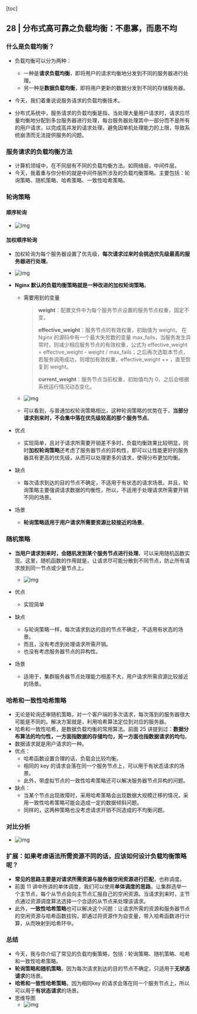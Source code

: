 [toc]

## 28 | 分布式高可靠之负载均衡：不患寡，而患不均

### 什么是负载均衡？

-   负载均衡可以分为两种：
    -   一种是**请求负载均衡**，即将用户的请求均衡地分发到不同的服务器进行处理。
    -   另一种是**数据负载均衡**，即将用户更新的数据分发到不同的存储服务器。

-   今天，我们着重说说服务请求的负载均衡技术。

-   分布式系统中，服务请求的负载均衡是指，当处理大量用户请求时，请求应尽量均衡地分配到多台服务器进行处理，每台服务器处理其中一部分而不是所有的用户请求，以完成高并发的请求处理，避免因单机处理能力的上限，导致系统崩溃而无法提供服务的问题。

### 服务请求的负载均衡方法

-   计算机领域中，在不同层有不同的负载均衡方法。如网络层，中间件层。
-   今天，我着重与你分析的就是中间件层所涉及的负载均衡策略。主要包括：轮询策略、随机策略、哈希策略、一致性哈希策略。

### 轮询策略

#### 顺序轮询

-   ![img](imgs/fcaab73150188671e7ec789041019eee.jpg)

#### 加权顺序轮询

-   加权轮询为每个服务器设置了优先级，**每次请求过来时会挑选优先级最高的服务器进行处理**。

-   ![img](imgs/8255a6acab7187c77397fecafdefd846.jpg)

-   **Nginx 默认的负载均衡策略就是一种改进的加权轮询策略**。

    -   需要用到的变量

        >   **weight**：配置文件中为每个服务节点设置的服务节点权重，固定不变。
        >
        >   **effective_weight**：服务节点的有效权重，初始值为 weight。 在 Nginx 的源码中有一个最大失败数的变量 max_fails，当服务发生异常时，则减少相应服务节点的有效权重，公式为 effective_weight = effective_weight - weight / max_fails；之后再次选取本节点，若服务调用成功，则增加有效权重，effective_weight ++ ，直至恢复到 weight。
        >
        >   **current_weight**：服务节点当前权重，初始值均为 0，之后会根据系统运行情况动态变化。

    -   ![img](imgs/e7e9d3e908bccd34fc4d5e9c9d3bcc56.jpg)

    -   可以看到，与普通加权轮询策略相比，这种轮询策略的优势在于，**当部分请求到来时，不会集中落在优先级较高的那个服务节点**。

-   优点

    -   实现简单，且对于请求所需要开销差不多时，负载均衡效果比较明显，同时**加权轮询策略**还考虑了服务器节点的异构性，即可以让性能更好的服务器具有更高的优先级，从而可以处理更多的请求，使得分布更加均衡。

-   缺点

    -   每次请求到达的目的节点不确定，不适用于有状态的请求场景。并且，轮询策略主要强调请求数据的均衡性，所以，不适用于处理请求所需要开销不同的场景。

-   场景

    -   **轮询策略适用于用户请求所需要资源比较接近的场景**。

### 随机策略

-   **当用户请求到来时，会随机发到某个服务节点进行处理**，可以采用随机函数实现。这里，随机函数的作用就是，让请求尽可能分散到不同节点，防止所有请求放到同一节点或少量节点上。
    -   ![img](imgs/be9136621188cec945c0aadf19be133e.png)
-   优点
    -   实现简单

-   缺点
    -   与轮询策略一样，每次请求到达的目的节点不确定，不适用有状态的场景。
    -   而且，没有考虑到处理请求所需开销。
    -   也没有考虑服务器节点的异构性。
-   场景
    -   适用于，集群服务器节点处理能力相差不大，用户请求所需资源比较接近的场景。

### 哈希和一致性哈希策略

-   无论是轮询还审随机策略，对一个客户端的多次请求，每次落到的服务器很大可能是不同的。解决方案就是，利用哈希算法定位到对应的服务器。
-   哈希和一致性哈希，是数据负载均衡的常用算法。前面 25 讲提到过：**数据分布算法的均匀性，一方面指数据的存储均匀，另一方面也指数据请求的均匀**。
-   数据请求就是用户请求的一种。
-   优点：
    -   哈希函数设置合理的话，负载会比较均衡。
    -   相同的 key 的请求会落在同一个服务节点上，可以用于有状态请求的场景。
    -   此外，带虚拟节点的一致性哈希策略还可以解决服务器节点异构的问题。
-   缺点：
    -   当某个节点出现故障时，采用哈希策略会出现数据大规模迁移的情况，采用一致性哈希策略可能会造成一定的数据倾斜问题。
    -   同样的，这两种策略也没考虑请求开销不同造成的不均衡问题。

### 对比分析

-   ![img](imgs/5c9708fcd30753cfa2dc8ebd1acd6329.jpg)

### 扩展：如果考虑语法所需资源不同的话，应该如何设计负载均衡策略呢？

-   **常见的思路主要是对请求所需资源与服务器空闲资源进行匹配**，也称调度。
-   前面 11 讲中所讲的单体调度，我们可以使用**单体调度的思路**，让集群选举一个主节点，每个从节点会向主节点汇报自己的空闲资源。当请求到来时，主节点通过资源调度算法选择一个合适的从节点来处理该请求。
-   此外，**一致性哈希策略**也可以解决这个问题：让请求所需的资源和服务器节点的空闲资源与哈希函数挂钩，即通过将资源作为自变量，带入哈希函数进行计算，从而映射到哈希环中。

### 总结

-   今天，我与你介绍了常见的负载均衡策略，包括：轮询策略、随机策略、哈希和一致性哈希策略。
-   **轮询策略和随机策略**，因为每次请求到达的目的节点不确定，只适用于**无状态请求**的场景。
-   **哈希和一致性哈希策略**，因为相同key 的请求会落在同一个服务节点上，所以可以用于**有状态请求**的场景。
-   思维导图
    -   ![img](imgs/05ab2dc9bc1fa38073ef7044b6c6b3be.png)